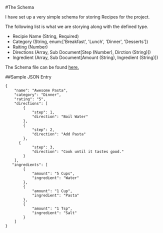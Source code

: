 #The Schema

I have set up a very simple schema for storing Recipes for the project. 

The following list is what we are storying along with the defined type.

- Recipie Name (String, Required)
- Category (String, enum:['Breakfast', 'Lunch', 'Dinner', 'Desserts'])
- Raiting (Number)
- Directions (Array, Sub Document[Step (Number), Dirction (String)])
- Ingredient (Array, Sub Document[Amount (String), Ingredient (String)])

The Schema file can be found [here.](https://github.com/landonconover/RecipeTrackerApp/blob/master/models/recipes.js)


##Sample JSON Entry

```
{
    "name": "Awesome Pasta",
    "category": "Dinner",
    "rating": "5",
    "directions": [
        {
            "step": 1,
            "direction": "Boil Water"
        },
        {
            "step": 2,
            "direction": "Add Pasta"
        },
      {
            "step": 3,
            "direction": "Cook until it tastes good."
        }
    ],
   "ingredients": [
        {
            "amount": "5 Cups",
            "ingredient": "Water"
        },
        {
            "amount": "1 Cup",
            "ingredient": "Pasta"
        },
     	{
            "amount": "1 Tsp",
            "ingredient": "Salt"
        }
    ]
}
```
